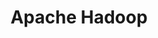 ---
layout: posts_by_category
categories: Hadoop
title: Apache Hadoop
permalink: /category/Hadoop Pages
---